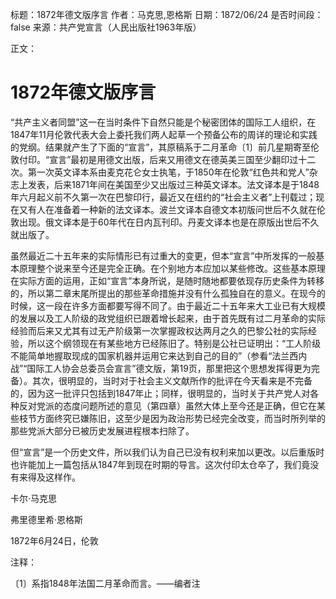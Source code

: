 标题：1872年德文版序言
作者：马克思,恩格斯
日期：1872/06/24
是否时间段：false
来源：共产党宣言（人民出版社1963年版）

正文：

# 1872年德文版序言

“共产主义者同盟”这一在当时条件下自然只能是个秘密团体的国际工人组织，在1847年11月伦敦代表大会上委托我们两人起草一个预备公布的周详的理论和实践的党纲。结果就产生了下面的“宣言”，其原稿系于二月革命〔1〕前几星期寄至伦敦付印。“宣言”最初是用德文出版，后来又用德文在德英美三国至少翻印过十二次。第一次英文译本系由麦克花仑女士执笔，于1850年在伦敦“红色共和党人”杂志上发表，后来1871年间在美国至少又出版过三种英文译本。法文译本是于1848年六月起义前不久第一次在巴黎印行，最近又在纽约的“社会主义者”上刊载过；现在又有人在准备着一种新的法文译本。波兰文译本自德文本初版问世后不久就在伦敦出现。俄文译本是于60年代在日内瓦刊印。丹麦文译本也是在原版出世后不久就出版了。

虽然最近二十五年来的实际情形已有过重大的变更，但本“宣言”中所发挥的一般基本原理整个说来至今还是完全正确。在个别地方本应加以某些修改。这些基本原理在实际方面的运用，正如“宣言”本身所说，是随时随地都要依现存历史条件为转移的，所以第二章末尾所提出的那些革命措施并没有什么孤独自在的意义。在现今的时候，这一段在许多方面都要写得不同了。由于最近二十五年来大工业已有大规模的发展以及工人阶级的政党组织已跟着增长起来，由于首先既有过二月革命的实际经验而后来又尤其有过无产阶级第一次掌握政权达两月之久的巴黎公社的实际经验，所以这个纲领现在有某些地方已经陈旧了。特别是公社已证明出：“工人阶级不能简单地握取现成的国家机器并运用它来达到自己的目的”（参看“法兰西内战”“国际工人协会总委员会宣言”德文版，第19页，那里把这个思想发挥得更为完备）。其次，很明显的，当时对于社会主义文献所作的批评在今天看来是不完备的，因为这一批评只包括到1847年止；同样，很明显的，当时关于共产党人对各种反对党派的态度问题所述的意见（第四章）虽然大体上至今还是正确，但它在某些枝节方面终究已嫌陈旧，这至少是因为政治形势已经完全改变，而当时所列举的那些党派大部分已被历史发展进程根本扫除了。

但“宣言”是一个历史文件，所以我们认为自己已没有权利来加以更改。以后重版时也许能加上一篇包括从1847年到现在时期的导言。这次付印太仓卒了，我们竟没有来得及这样作。

卡尔·马克思

弗里德里希·恩格斯

1872年6月24日，伦敦

注释：

〔1〕系指1848年法国二月革命而言。——编者注



